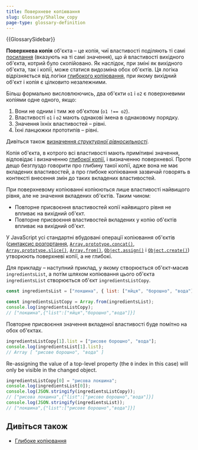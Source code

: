 ```yaml
---
title: Поверхневе копіювання
slug: Glossary/Shallow_copy
page-type: glossary-definition
---
```


{{GlossarySidebar}}

**Поверхнева копія** об'єкта – це копія, чиї властивості поділяють ті самі [посилання](/uk/docs/Glossary/Object_reference) (вказують на ті самі значення), що й властивості вихідного об'єкта, котрий було скопійовано. Як наслідок, при зміні як вихідного об'єкта, так і копії, може статися видозміна обох об'єктів. Ця логіка відрізняється від логіки [глибокого копіювання](/uk/docs/Glossary/Deep_copy), при якому вихідний об'єкт і копія є цілковито незалежними.

Більш формально висловлюючись, два об'єкти `o1` і `o2` є поверхневими копіями одне одного, якщо:

1. Вони не одним і тим же об'єктом (`o1 !== o2`).
2. Властивості `o1` і `o2` мають однакові імена в однаковому порядку.
3. Значення їхніх властивостей – рівні.
4. Їхні ланцюжки прототипів – рівні.

Дивіться також [визначення _структурної рівносильності_](/uk/docs/Glossary/Deep_copy).

Копія об'єкта, в котрого всі властивості мають примітивні значення, відповідає і визначенню [глибокої копії](/uk/docs/Glossary/Deep_copy), і визначенню поверхневої. Проте дещо безглуздо говорити про глибину такої копії, адже вона не має вкладених властивостей, а про глибоке копіювання зазвичай говорять в контексті внесення змін до таких вкладених властивостей.

При поверхневому копіюванні копіюються лише властивості найвищого рівня, але не значення вкладених об'єктів. Таким чином:

- Повторне присвоєння властивостей копії найвищого рівня не впливає на вихідний об'єкт.
- Повторне присвоєння властивостей вкладених у копію об'єктів впливає на вихідний об'єкт.

У JavaScript усі стандартні вбудовані операції копіювання об'єктів ([синтаксис розгортання](/uk/docs/Web/JavaScript/Reference/Operators/Spread_syntax), [`Array.prototype.concat()`](/uk/docs/Web/JavaScript/Reference/Global_Objects/Array/concat), [`Array.prototype.slice()`](/uk/docs/Web/JavaScript/Reference/Global_Objects/Array/slice), [`Array.from()`](/uk/docs/Web/JavaScript/Reference/Global_Objects/Array/from), [`Object.assign()`](/uk/docs/Web/JavaScript/Reference/Global_Objects/Object/assign) і [`Object.create()`](/uk/docs/Web/JavaScript/Reference/Global_Objects/Object/create)) утворюють поверхневі копії, а не глибокі.

Для прикладу – наступний приклад, у якому створюється об'єкт-масив `ingredientsList`, а потім шляхом копіювання цього об'єкта `ingredientsList` створюється об'єкт `ingredientsListCopy`.

```js
const ingredientsList = ["локшина", { list: ["яйця", "борошно", "вода"] }];

const ingredientsListCopy = Array.from(ingredientsList);
console.log(ingredientsListCopy);
// ["локшина",{"list":["яйця","борошно","вода"]}]
```

Повторне присвоєння значення вкладеної властивості буде помітно на обох об'єктах.

```js
ingredientsListCopy[1].list = ["рисове борошно", "вода"];
console.log(ingredientsList[1].list);
// Array [ "рисове борошно", "вода" ]
```

Re-assigning the value of a top-level property (the `0` index in this case) will only be visible in the changed object.

```js
ingredientsListCopy[0] = "рисова локшина";
console.log(ingredientsList[0]);
console.log(JSON.stringify(ingredientsListCopy));
// ["рисова локшина",{"list":["рисове борошно","вода"]}]
console.log(JSON.stringify(ingredientsList));
// ["локшина",{"list":["рисове борошно","вода"]}]
```

## Дивіться також

- [Глибоке копіювання](/uk/docs/Glossary/Deep_copy)
